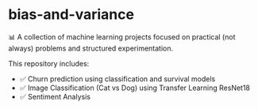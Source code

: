 # bias-and-variance

📊 A collection of machine learning projects focused on practical (not always) problems and structured experimentation.

This repository includes:

- ✅ Churn prediction using classification and survival models
- ✅ Image Classification (Cat vs Dog) using Transfer Learning ResNet18
- ✅ Sentiment Analysis
